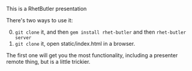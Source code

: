 This is a RhetButler presentation

There's two ways to use it:

0. `git clone` it, and then `gem install rhet-butler` and then `rhet-butler server`
0. `git clone` it, open static/index.html in a browser.

The first one will get you the most functionality, including a presenter remote thing, but is a little trickier.
